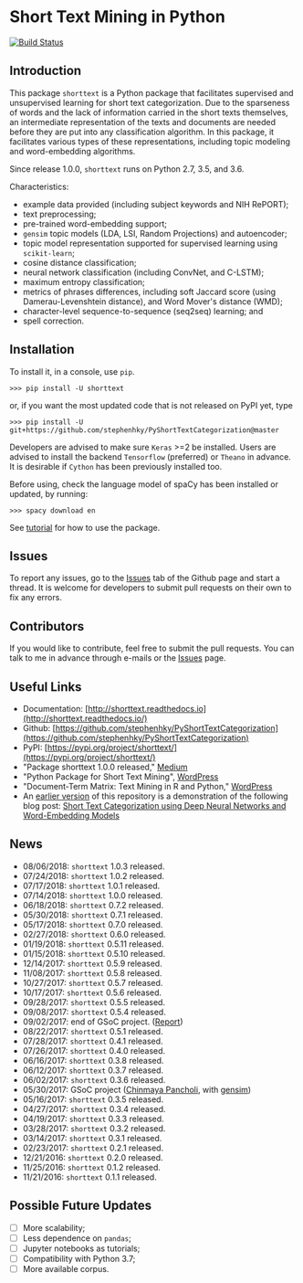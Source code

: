 # Short Text Mining in Python

[![Build Status](https://travis-ci.org/stephenhky/PyShortTextCategorization.svg?branch=py3test)](https://travis-ci.org/stephenhky/PyShortTextCategorization)

## Introduction

This package `shorttext` is a Python package that facilitates supervised and unsupervised
learning for short text categorization. Due to the sparseness of words and
the lack of information carried in the short texts themselves, an intermediate
representation of the texts and documents are needed before they are put into
any classification algorithm. In this package, it facilitates various types
of these representations, including topic modeling and word-embedding algorithms.

Since release 1.0.0, `shorttext` runs on Python 2.7, 3.5, and 3.6.

Characteristics:

- example data provided (including subject keywords and NIH RePORT);
- text preprocessing;
- pre-trained word-embedding support;
- `gensim` topic models (LDA, LSI, Random Projections) and autoencoder;
- topic model representation supported for supervised learning using `scikit-learn`;
- cosine distance classification;
- neural network classification (including ConvNet, and C-LSTM);
- maximum entropy classification;
- metrics of phrases differences, including soft Jaccard score (using Damerau-Levenshtein distance), and Word Mover's distance (WMD);
- character-level sequence-to-sequence (seq2seq) learning; and
- spell correction.

## Installation

To install it, in a console, use `pip`.

```
>>> pip install -U shorttext
```

or, if you want the most updated code that is not released on PyPI yet, type

```
>>> pip install -U git+https://github.com/stephenhky/PyShortTextCategorization@master
```

Developers are advised to make sure `Keras` >=2 be installed. Users are advised to install the backend `Tensorflow` (preferred) or `Theano` in advance. It is desirable if `Cython` has been previously installed too.

Before using, check the language model of spaCy has been installed or updated, by running:

```
>>> spacy download en
```

See [tutorial](http://shorttext.readthedocs.io/en/latest/tutorial.html) for how to use the package.

## Issues

To report any issues, go to the [Issues](https://github.com/stephenhky/PyShortTextCategorization/issues) tab of the Github page and start a thread.
It is welcome for developers to submit pull requests on their own
to fix any errors.

## Contributors

If you would like to contribute, feel free to submit the pull requests. You can talk to me in advance through e-mails or the
[Issues](https://github.com/stephenhky/PyShortTextCategorization/issues) page.

## Useful Links

* Documentation: [http://shorttext.readthedocs.io](http://shorttext.readthedocs.io/)
* Github: [https://github.com/stephenhky/PyShortTextCategorization](https://github.com/stephenhky/PyShortTextCategorization)
* PyPI: [https://pypi.org/project/shorttext/](https://pypi.org/project/shorttext/)
* "Package shorttext 1.0.0 released," [Medium](https://medium.com/@stephenhky/package-shorttext-1-0-0-released-ca3cb24d0ff3)
* "Python Package for Short Text Mining", [WordPress](https://datawarrior.wordpress.com/2016/12/22/python-package-for-short-text-mining/)
* "Document-Term Matrix: Text Mining in R and Python," [WordPress](https://datawarrior.wordpress.com/2018/01/22/document-term-matrix-text-mining-in-r-and-python/)
* An [earlier version](https://github.com/stephenhky/PyShortTextCategorization/tree/b298d3ce7d06a9b4e0f7d32f27bab66064ba7afa) of this repository is a demonstration of the following blog post: [Short Text Categorization using Deep Neural Networks and Word-Embedding Models](https://datawarrior.wordpress.com/2016/10/12/short-text-categorization-using-deep-neural-networks-and-word-embedding-models/)

## News

* 08/06/2018: `shorttext` 1.0.3 released.
* 07/24/2018: `shorttext` 1.0.2 released.
* 07/17/2018: `shorttext` 1.0.1 released.
* 07/14/2018: `shorttext` 1.0.0 released.
* 06/18/2018: `shorttext` 0.7.2 released.
* 05/30/2018: `shorttext` 0.7.1 released.
* 05/17/2018: `shorttext` 0.7.0 released.
* 02/27/2018: `shorttext` 0.6.0 released.
* 01/19/2018: `shorttext` 0.5.11 released.
* 01/15/2018: `shorttext` 0.5.10 released.
* 12/14/2017: `shorttext` 0.5.9 released.
* 11/08/2017: `shorttext` 0.5.8 released.
* 10/27/2017: `shorttext` 0.5.7 released.
* 10/17/2017: `shorttext` 0.5.6 released.
* 09/28/2017: `shorttext` 0.5.5 released.
* 09/08/2017: `shorttext` 0.5.4 released.
* 09/02/2017: end of GSoC project. ([Report](https://rare-technologies.com/chinmayas-gsoc-2017-summary-integration-with-sklearn-keras-and-implementing-fasttext/))
* 08/22/2017: `shorttext` 0.5.1 released.
* 07/28/2017: `shorttext` 0.4.1 released.
* 07/26/2017: `shorttext` 0.4.0 released.
* 06/16/2017: `shorttext` 0.3.8 released.
* 06/12/2017: `shorttext` 0.3.7 released.
* 06/02/2017: `shorttext` 0.3.6 released.
* 05/30/2017: GSoC project ([Chinmaya Pancholi](https://rare-technologies.com/google-summer-of-code-2017-week-1-on-integrating-gensim-with-scikit-learn-and-keras/), with [gensim](https://radimrehurek.com/gensim/))
* 05/16/2017: `shorttext` 0.3.5 released.
* 04/27/2017: `shorttext` 0.3.4 released.
* 04/19/2017: `shorttext` 0.3.3 released.
* 03/28/2017: `shorttext` 0.3.2 released.
* 03/14/2017: `shorttext` 0.3.1 released.
* 02/23/2017: `shorttext` 0.2.1 released.
* 12/21/2016: `shorttext` 0.2.0 released.
* 11/25/2016: `shorttext` 0.1.2 released.
* 11/21/2016: `shorttext` 0.1.1 released.

## Possible Future Updates

- [ ] More scalability;
- [ ] Less dependence on `pandas`;
- [ ] Jupyter notebooks as tutorials;
- [ ] Compatibility with Python 3.7;
- [ ] More available corpus.
